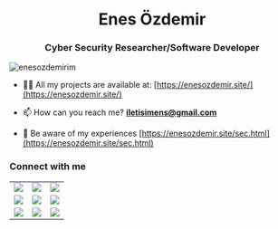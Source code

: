 <h1 align="center">Enes Özdemir</h1>
<h3 align="center">Cyber Security Researcher/Software Developer</h3>

<p align="left"> <img src="https://komarev.com/ghpvc/?username=enesozdemirim&label=Profile%20views&color=0e75b6&style=flat" alt="enesozdemirim" /> </p>



- 👨‍💻 All my projects are available at: [https://enesozdemir.site/](https://enesozdemir.site/)

- 📫 How can you reach me? **iletisimens@gmail.com**

- 📄 Be aware of my experiences [https://enesozdemir.site/sec.html](https://enesozdemir.site/sec.html)

<table class="center">
<tr> 
          <h3 align="left">Connect with me</h3>
 </tr>
<tr>
  <td><a href="https://youtube.com/enesozdemir">
<img src="https://img.shields.io/badge/YouTube-FF0000?style=for-the-badge&logo=youtube&logoColor=white">
</a> 
<td><a href="https://twitch.tv/enesozdemirim">
<img src="https://img.shields.io/badge/Twitch-9146FF?style=for-the-badge&logo=twitch&logoColor=white">
</a>
<td><a href="https://discord.io/enesozdemirim">
<img src="https://img.shields.io/badge/Discord-7289DA?style=for-the-badge&logo=discord&logoColor=white">
  </a> </tr>
  <tr>
<td><a href="https://instagram.com/enesozdemirim">
<img src="https://img.shields.io/badge/Instagram-E4405F?style=for-the-badge&logo=instagram&logoColor=white">
</a> 
<td><a href="https://twitter.com/enesozdemirim">
<img src="https://img.shields.io/badge/Twitter-1DA1F2?style=for-the-badge&logo=twitter&logoColor=white">
</a>
<td><a href="https://github.com/enesozdemirim">
<img src="https://img.shields.io/badge/GitHub-100000?style=for-the-badge&logo=github&logoColor=white">
  </a> </tr>
  <tr>
<td><a href="https://www.linkedin.com/in/enesozdemirim/">
<img src="https://img.shields.io/badge/LinkedIn-0077B5?style=for-the-badge&logo=linkedin&logoColor=white">
</a> 
<td><a href="mailto:iletisimens@gmail.com">
<img src="https://img.shields.io/badge/Gmail-D14836?style=for-the-badge&logo=gmail&logoColor=white">
</a>
<td><a href="https://tiktok.com/@enesozdemirim">
<img src="https://img.shields.io/badge/TikTok-000000?style=for-the-badge&logo=tiktok&logoColor=white">
</a>
  </tr>
</table>
